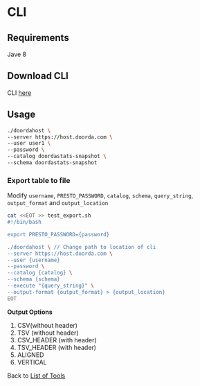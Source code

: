# CLI


## Requirements

Jave 8


## Download CLI

CLI [here](https://github.com/Doorda/drivers-cli/releases/download/309d/doordahost)


## Usage

```bash
./doordahost \
--server https://host.doorda.com \
--user user1 \
--password \
--catalog doordastats-snapshot \
--schema doordastats-snapshot
```

### Export table to file

Modify `username`, `PRESTO_PASSWORD`, `catalog`, `schema`, `query_string`, `output_format` and `output_location`

```bash
cat <<EOT >> test_export.sh
#!/bin/bash

export PRESTO_PASSWORD={password}

./doordahost \ // Change path to location of cli
--server https://host.doorda.com \
--user {username}
--password \
--catalog {catalog} \
--schema {schema}
--execute "{query_string}" \
--output-format {output_format} > {output_location}
EOT
```
**Output Options**
1) CSV(without header)
2) TSV (without header)
3) CSV_HEADER (with header)
4) TSV_HEADER (with header)
5) ALIGNED
6) VERTICAL


Back to [List of Tools](README.md#list-of-supported-tools)
